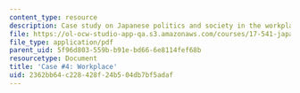 ```yaml
---
content_type: resource
description: Case study on Japanese politics and society in the workplace.
file: https://ol-ocw-studio-app-qa.s3.amazonaws.com/courses/17-541-japanese-politics-and-society-fall-2008/2362bb64c228428f24b504db7bf5adaf_case4.pdf
file_type: application/pdf
parent_uid: 5f96d803-559b-b91e-bd66-6e8114fef68b
resourcetype: Document
title: 'Case #4: Workplace'
uid: 2362bb64-c228-428f-24b5-04db7bf5adaf
---
```

